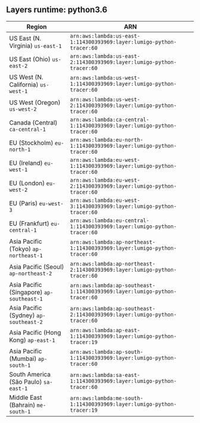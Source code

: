 Layers runtime: python3.6
----
| Region | ARN |
| --- | --- |
|US East (N. Virginia)  `us-east-1`|`arn:aws:lambda:us-east-1:114300393969:layer:lumigo-python-tracer:60`|
|US East (Ohio)  `us-east-2`|`arn:aws:lambda:us-east-2:114300393969:layer:lumigo-python-tracer:60`|
|US West (N. California)  `us-west-1`|`arn:aws:lambda:us-west-1:114300393969:layer:lumigo-python-tracer:60`|
|US West (Oregon)  `us-west-2`|`arn:aws:lambda:us-west-2:114300393969:layer:lumigo-python-tracer:60`|
|Canada (Central)  `ca-central-1`|`arn:aws:lambda:ca-central-1:114300393969:layer:lumigo-python-tracer:60`|
|EU (Stockholm)  `eu-north-1`|`arn:aws:lambda:eu-north-1:114300393969:layer:lumigo-python-tracer:60`|
|EU (Ireland)  `eu-west-1`|`arn:aws:lambda:eu-west-1:114300393969:layer:lumigo-python-tracer:60`|
|EU (London)  `eu-west-2`|`arn:aws:lambda:eu-west-2:114300393969:layer:lumigo-python-tracer:60`|
|EU (Paris)  `eu-west-3`|`arn:aws:lambda:eu-west-3:114300393969:layer:lumigo-python-tracer:60`|
|EU (Frankfurt)  `eu-central-1`|`arn:aws:lambda:eu-central-1:114300393969:layer:lumigo-python-tracer:60`|
|Asia Pacific (Tokyo)  `ap-northeast-1`|`arn:aws:lambda:ap-northeast-1:114300393969:layer:lumigo-python-tracer:60`|
|Asia Pacific (Seoul)  `ap-northeast-2`|`arn:aws:lambda:ap-northeast-2:114300393969:layer:lumigo-python-tracer:60`|
|Asia Pacific (Singapore)  `ap-southeast-1`|`arn:aws:lambda:ap-southeast-1:114300393969:layer:lumigo-python-tracer:60`|
|Asia Pacific (Sydney)  `ap-southeast-2`|`arn:aws:lambda:ap-southeast-2:114300393969:layer:lumigo-python-tracer:60`|
|Asia Pacific (Hong Kong)  `ap-east-1`|`arn:aws:lambda:ap-east-1:114300393969:layer:lumigo-python-tracer:19`|
|Asia Pacific (Mumbai)  `ap-south-1`|`arn:aws:lambda:ap-south-1:114300393969:layer:lumigo-python-tracer:60`|
|South America (São Paulo)  `sa-east-1`|`arn:aws:lambda:sa-east-1:114300393969:layer:lumigo-python-tracer:60`|
|Middle East (Bahrain)  `me-south-1`|`arn:aws:lambda:me-south-1:114300393969:layer:lumigo-python-tracer:19`|
